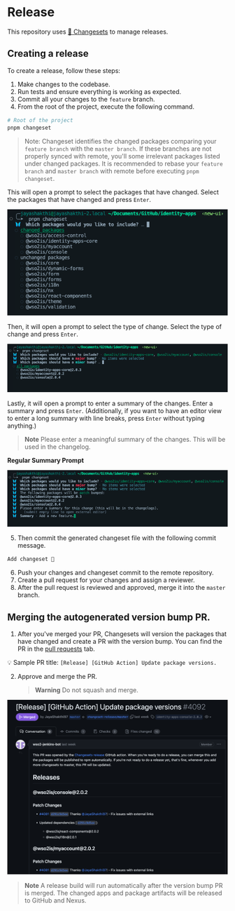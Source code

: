 # Release

This repository uses [🦋 Changesets](https://github.com/changesets/changesets) to manage releases.

## Creating a release

To create a release, follow these steps:

1. Make changes to the codebase.
2. Run tests and ensure everything is working as expected.
3. Commit all your changes to the `feature` branch.
4. From the root of the project, execute the following command.

```bash
# Root of the project
pnpm changeset
```
> Note: Changeset identifies the changed packages comparing your `feature branch` with the `master branch`. If these branches are not properly synced with remote, you'll some irrelevant packages listed under changed packages. It is recommended to rebase your `feature branch` and `master branch` with remote before executing `pnpm changeset`.

This will open a prompt to select the packages that have changed. Select the packages that have changed and press `Enter`.

![changesets-001](../assets/images/develop/release/changesets-changed-packages-001.png)

Then, it will open a prompt to select the type of change. Select the type of change and press `Enter`.

![changesets-002](../assets/images/develop/release/changesets-changed-packages-002.png)

Lastly, it will open a prompt to enter a summary of the changes. Enter a summary and press `Enter`. (Additionally, if you want to have an editor view to enter a long summary with line breaks, press `Enter` without typing anything.)

> **Note**
> Please enter a meaningful summary of the changes. This will be used in the changelog.

**Regular Summary Prompt**

![changesets-summary-001](../assets/images/develop/release/changesets-summary-001.png)

5. Then commit the generated changeset file with the following commit message.

```bash
Add changeset 🦋
```

6. Push your changes and changeset commit to the remote repository.
7. Create a pull request for your changes and assign a reviewer.
8. After the pull request is reviewed and approved, merge it into the `master` branch.

## Merging the autogenerated version bump PR.

1. After you've merged your PR, Changesets will version the packages that have changed and create a PR with the version bump. You can find the PR in the [pull requests](https://github.com/wso2/identity-apps/pulls) tab.

💡 Sample PR title: `[Release] [GitHub Action] Update package versions.`

2. Approve and merge the PR.
    > **Warning**
    > Do not squash and merge.

![changesets-autogen-pr-1](../assets/images/develop/release/changesets-autogen-pr-001.png)

> **Note**
> A release build will run automatically after the version bump PR is merged. The changed apps and package artifacts will be released to GitHub and Nexus.